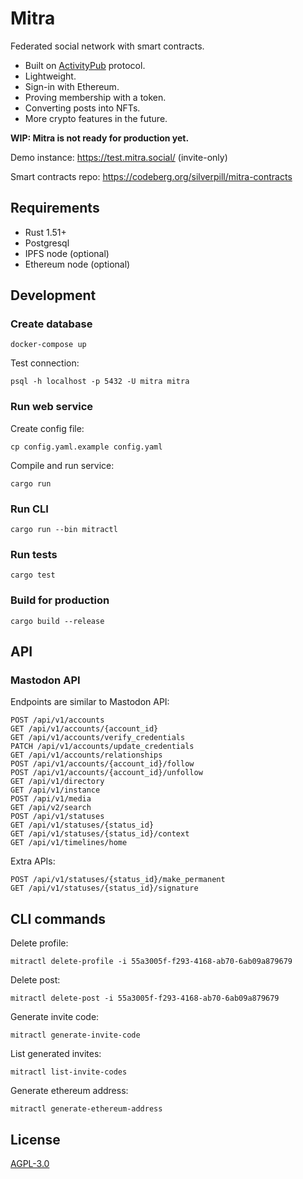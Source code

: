 # Mitra

Federated social network with smart contracts.

- Built on [ActivityPub](https://activitypub.rocks/) protocol.
- Lightweight.
- Sign-in with Ethereum.
- Proving membership with a token.
- Converting posts into NFTs.
- More crypto features in the future.

**WIP: Mitra is not ready for production yet.**

Demo instance: https://test.mitra.social/ (invite-only)

Smart contracts repo: https://codeberg.org/silverpill/mitra-contracts

## Requirements

- Rust 1.51+
- Postgresql
- IPFS node (optional)
- Ethereum node (optional)

## Development

### Create database

```
docker-compose up
```

Test connection:

```
psql -h localhost -p 5432 -U mitra mitra
```

### Run web service

Create config file:

```
cp config.yaml.example config.yaml
```

Compile and run service:

```
cargo run
```

### Run CLI

```
cargo run --bin mitractl
```

### Run tests

```
cargo test
```

### Build for production

```
cargo build --release
```

## API

### Mastodon API

Endpoints are similar to Mastodon API:

```
POST /api/v1/accounts
GET /api/v1/accounts/{account_id}
GET /api/v1/accounts/verify_credentials
PATCH /api/v1/accounts/update_credentials
GET /api/v1/accounts/relationships
POST /api/v1/accounts/{account_id}/follow
POST /api/v1/accounts/{account_id}/unfollow
GET /api/v1/directory
GET /api/v1/instance
POST /api/v1/media
GET /api/v2/search
POST /api/v1/statuses
GET /api/v1/statuses/{status_id}
GET /api/v1/statuses/{status_id}/context
GET /api/v1/timelines/home
```

Extra APIs:

```
POST /api/v1/statuses/{status_id}/make_permanent
GET /api/v1/statuses/{status_id}/signature
```

## CLI commands

Delete profile:

```
mitractl delete-profile -i 55a3005f-f293-4168-ab70-6ab09a879679
```

Delete post:

```
mitractl delete-post -i 55a3005f-f293-4168-ab70-6ab09a879679
```

Generate invite code:

```
mitractl generate-invite-code
```

List generated invites:

```
mitractl list-invite-codes
```

Generate ethereum address:

```
mitractl generate-ethereum-address
```

## License

[AGPL-3.0](./LICENSE)
